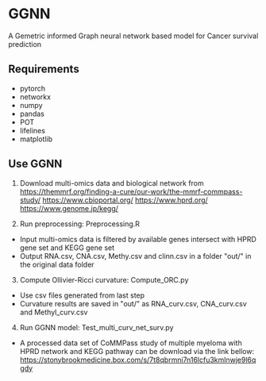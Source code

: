 # GGNN
A Gemetric informed Graph neural network based model for Cancer survival prediction

## Requirements
* pytorch
* networkx
* numpy
* pandas
* POT
* lifelines
* matplotlib

## Use GGNN
1. Download multi-omics data and biological network from 
https://themmrf.org/finding-a-cure/our-work/the-mmrf-commpass-study/
https://www.cbioportal.org/
https://www.hprd.org/
https://www.genome.jp/kegg/

2. Run preprocessing: Preprocessing.R
* Input multi-omics data is filtered by available genes intersect with HPRD gene set and KEGG gene set
* Output RNA.csv, CNA.csv, Methy.csv and clinn.csv in a folder "out/" in the original data folder

3. Compute Ollivier-Ricci curvature: Compute_ORC.py
* Use csv files generated from last step
* Curvature results are saved in "out/" as RNA_curv.csv, CNA_curv.csv and Methyl_curv.csv

4. Run GGNN model: Test_multi_curv_net_surv.py
* A processed data set of CoMMPass study of multiple myeloma with HPRD network and KEGG pathway can be download via the link bellow: 
https://stonybrookmedicine.box.com/s/7t8qbrmni7n16lcfu3kmlnwje9l6qgdy
